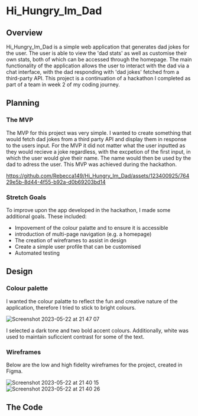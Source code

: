 # Hi_Hungry_Im_Dad

## Overview

Hi_Hungry_Im_Dad is a simple web application that generates dad jokes for the user. The user is able to view the 'dad stats' as well as customise their own stats, both of which can be accessed through the homepage. The main functionality of the application allows the user to interact with the dad via a chat interface, with the dad responding with 'dad jokes' fetched from a third-party API. This project is a continuation of a hackathon I completed as part of a team in week 2 of my coding journey.

## Planning
### The MVP

The MVP for this project was very simple. I wanted to create something that would fetch dad jokes from a third party API and display them in response to the users input. For the MVP it did not matter what the user inputted as they would recieve a joke regardless, with the excpetion of the first input, in which the user would give their name. The name would then be used by the dad to adress the user. This MVP was achieved during the hackathon. 

https://github.com/Rebecca149/Hi_Hungry_Im_Dad/assets/123400925/76429e5b-8d44-4f55-b92a-d0b69203bd14

### Stretch Goals

To improve upon the app developed in the hackathon, I made some additional goals. These included:
  - Impovement of the colour palatte and to ensure it is accessible
  - introduction of multi-page navigation (e.g. a homepage)
  - The creation of wireframes to assist in design
  - Create a simple user profile that can be customised
  - Automated testing

## Design

### Colour palette

I wanted the colour palatte to reflect the fun and creative nature of the application, therefore I tried to stick to bright colours.

![Screenshot 2023-05-22 at 21 47 07](https://github.com/Rebecca149/Hi_Hungry_Im_Dad/assets/123400925/22c38be6-3f5f-4221-ab82-6d11c10012d0)

I selected a dark tone and two bold accent colours. Additionally, white was used to maintain suficcient contrast for some of the text.

### Wireframes

Below are the low and high fidelity wireframes for the project, created in Figma.

![Screenshot 2023-05-22 at 21 40 15](https://github.com/Rebecca149/Hi_Hungry_Im_Dad/assets/123400925/924b038a-fe93-4523-ac8a-1701ff84217d)
![Screenshot 2023-05-22 at 21 40 26](https://github.com/Rebecca149/Hi_Hungry_Im_Dad/assets/123400925/b4eef5f4-f960-4d9e-9e29-2e50133b426c)



## The Code
